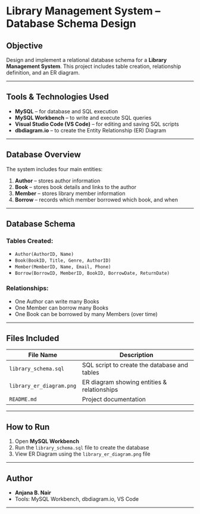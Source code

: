 # Library Management System – Database Schema Design

## Objective
Design and implement a relational database schema for a **Library Management System**. This project includes table creation, relationship definition, and an ER diagram.

---

## Tools & Technologies Used

- **MySQL** – for database and SQL execution
- **MySQL Workbench** – to write and execute SQL queries
- **Visual Studio Code (VS Code)** – for editing and saving SQL scripts
- **dbdiagram.io** – to create the Entity Relationship (ER) Diagram

---

## Database Overview

The system includes four main entities:

1. **Author** – stores author information
2. **Book** – stores book details and links to the author
3. **Member** – stores library member information
4. **Borrow** – records which member borrowed which book, and when

---

## Database Schema

### Tables Created:
- `Author(AuthorID, Name)`
- `Book(BookID, Title, Genre, AuthorID)`
- `Member(MemberID, Name, Email, Phone)`
- `Borrow(BorrowID, MemberID, BookID, BorrowDate, ReturnDate)`

### Relationships:
- One Author can write many Books
- One Member can borrow many Books
- One Book can be borrowed by many Members (over time)

---

## Files Included

| File Name              | Description                                 |
|------------------------|---------------------------------------------|
| `library_schema.sql`   | SQL script to create the database and tables |
| `library_er_diagram.png` | ER diagram showing entities & relationships |
| `README.md`            | Project documentation                       |

---

## How to Run

1. Open **MySQL Workbench**
2. Run the `library_schema.sql` file to create the database
3. View ER Diagram using the `library_er_diagram.png` file

---

## Author

- **Anjana B. Nair**
- Tools: MySQL Workbench, dbdiagram.io, VS Code

---
